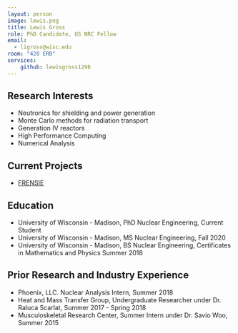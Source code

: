 ```yaml
---
layout: person
image: lewis.png
title: Lewis Gross
role: PhD Candidate, US NRC Fellow
email: 
  - ligross@wisc.edu
room: "428 ERB"
services:
    github: lewisgross1296
---
```


## Research Interests
* Neutronics for shielding and power generation
* Monte Carlo methods for radiation transport
* Generation IV reactors
* High Performance Computing
* Numerical Analysis 

## Current Projects
* [FRENSIE](https://github.com/FRENSIE/FRENSIE) 

## Education
* University of Wisconsin - Madison, PhD Nuclear Engineering, Current Student
* University of Wisconsin - Madison, MS Nuclear Engineering, Fall 2020
* University of Wisconsin - Madison, BS Nuclear Engineering, Certificates in Mathematics and Physics Summer 2018

## Prior Research and Industry Experience
* Phoenix, LLC. Nuclear Analysis Intern, Summer 2018
* Heat and Mass Transfer Group, Undergraduate Researcher under Dr. Raluca Scarlat, Summer 2017 - Spring 2018
* Musculoskeletal Research Center, Summer Intern under Dr. Savio Woo, Summer 2015
